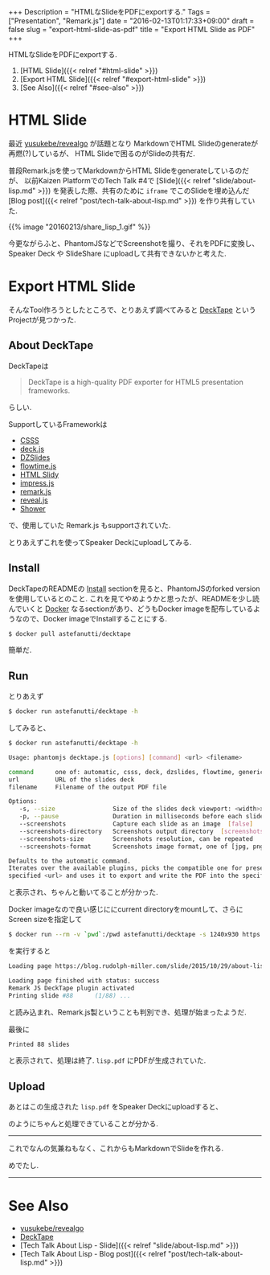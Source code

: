 +++
Description = "HTMLなSlideをPDFにexportする."
Tags = ["Presentation", "Remark.js"]
date = "2016-02-13T01:17:33+09:00"
draft = false
slug = "export-html-slide-as-pdf"
title = "Export HTML Slide as PDF"
+++

HTMLなSlideをPDFにexportする.

<!--more-->

1. [HTML Slide]({{< relref "#html-slide" >}})
2. [Export HTML Slide]({{< relref "#export-html-slide" >}})
3. [See Also]({{< relref "#see-also" >}})


# HTML Slide

最近 [yusukebe/revealgo](https://github.com/yusukebe/revealgo) が話題となり
MarkdownでHTML Slideのgenerateが再燃(?)しているが、
HTML Slideで困るのがSlideの共有だ.

普段Remark.jsを使ってMarkdownからHTML Slideをgenerateしているのだが、
以前Kaizen PlatformでのTech Talk #4で [Slide]({{< relref "slide/about-lisp.md" >}})
を発表した際、共有のために `iframe` でこのSlideを埋め込んだ
[Blog post]({{< relref "post/tech-talk-about-lisp.md" >}}) を作り共有していた.

{{% image "20160213/share_lisp_1.gif" %}}

今更ながらふと、PhantomJSなどでScreenshotを撮り、それをPDFに変換し、
Speaker Deck や SlideShare にuploadして共有できないかと考えた.


# Export HTML Slide

そんなTool作ろうとしたところで、とりあえず調べてみると
[DeckTape](https://github.com/astefanutti/decktape) というProjectが見つかった.


## About DeckTape

DeckTapeは

> DeckTape is a high-quality PDF exporter for HTML5 presentation frameworks.

らしい.

SupportしているFrameworkは

- [CSSS](http://leaverou.github.io/csss/)
- [deck.js](http://imakewebthings.com/deck.js/)
- [DZSlides](http://paulrouget.com/dzslides/)
- [flowtime.js](http://flowtime-js.marcolago.com/)
- [HTML Slidy](http://www.w3.org/Talks/Tools/)
- [impress.js](http://impress.github.io/impress.js)
- [remark.js](http://remarkjs.com/)
- [reveal.js](http://lab.hakim.se/reveal-js)
- [Shower](http://shwr.me/)

で、使用していた Remark.js もsupportされていた.

とりあえずこれを使ってSpeaker Deckにuploadしてみる.


## Install

DeckTapeのREADMEの [Install](https://github.com/astefanutti/decktape#install) sectionを見ると、PhantomJSのforked versionを使用しているとのこと.
これを見てやめようかと思ったが、READMEを少し読んでいくと [Docker](https://github.com/astefanutti/decktape#docker) なるsectionがあり、どうもDocker imageを配布しているようなので、Docker imageでInstallすることにする.

```sh
$ docker pull astefanutti/decktape
```

簡単だ.


## Run

とりあえず

```sh
$ docker run astefanutti/decktape -h
```

してみると、

```sh
$ docker run astefanutti/decktape -h

Usage: phantomjs decktape.js [options] [command] <url> <filename>

command      one of: automatic, csss, deck, dzslides, flowtime, generic, impress, remark, reveal, shower, slidy
url          URL of the slides deck
filename     Filename of the output PDF file

Options:
   -s, --size                Size of the slides deck viewport: <width>x<height>  [1280x720]
   -p, --pause               Duration in milliseconds before each slide is exported  [1000]
   --screenshots             Capture each slide as an image  [false]
   --screenshots-directory   Screenshots output directory  [screenshots]
   --screenshots-size        Screenshots resolution, can be repeated
   --screenshots-format      Screenshots image format, one of [jpg, png]  [png]

Defaults to the automatic command.
Iterates over the available plugins, picks the compatible one for presentation at the 
specified <url> and uses it to export and write the PDF into the specified <filename>.
```

と表示され、ちゃんと動いてることが分かった.

Docker imageなので良い感じににcurrent directoryをmountして、さらにScreen sizeを指定して

```sh
$ docker run --rm -v `pwd`:/pwd astefanutti/decktape -s 1240x930 https://blog.rudolph-miller.com/slide/2015/10/29/about-lisp/ /pwd/lisp.pdf
```

を実行すると

```sh
Loading page https://blog.rudolph-miller.com/slide/2015/10/29/about-lisp/ ...

Loading page finished with status: success
Remark JS DeckTape plugin activated
Printing slide #88      (1/88) ...
```

と読み込まれ、Remark.js製ということも判別でき、処理が始まったようだ.

最後に

```sh
Printed 88 slides
```

と表示されて、処理は終了. `lisp.pdf` にPDFが生成されていた.


## Upload

あとはこの生成された `lisp.pdf` をSpeaker Deckにuploadすると、

<script async class="speakerdeck-embed" data-id="77ce6ba2d6134d94a77e432f0246cd06" data-ratio="1.33333333333333" src="//speakerdeck.com/assets/embed.js"></script>

のようにちゃんと処理できていることが分かる.

---

これでなんの気兼ねもなく、これからもMarkdownでSlideを作れる.

めでたし.

---

# See Also
- [yusukebe/revealgo](https://github.com/yusukebe/revealgo)
- [DeckTape](https://github.com/astefanutti/decktape)
- [Tech Talk About Lisp - Slide]({{< relref "slide/about-lisp.md" >}})
- [Tech Talk About Lisp - Blog post]({{< relref "post/tech-talk-about-lisp.md" >}})
